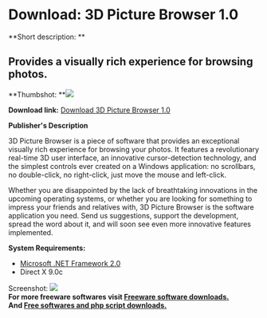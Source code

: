 # Download: 3D Picture Browser 1.0

**Short description: **

## Provides a visually rich experience for browsing photos.

  
**Thumbshot: **![](http://www.freewarefiles.com/screenshot/3dpicturebrwsr1_md.jpg)   
  
**Download link:** [Download 3D Picture Browser 1.0](http://freesoftwares.boysofts.com/3D-Picture-Browser_program_47316.html)  
  

**Publisher's Description**  
  

3D Picture Browser is a piece of software that provides an exceptional
visually rich experience for browsing your photos. It features a revolutionary
real-time 3D user interface, an innovative cursor-detection technology, and
the simplest controls ever created on a Windows application: no scrollbars, no
double-click, no right-click, just move the mouse and left-click.

Whether you are disappointed by the lack of breathtaking innovations in the
upcoming operating systems, or whether you are looking for something to
impress your friends and relatives with, 3D Picture Browser is the software
application you need. Send us suggestions, support the development, spread the
word about it, and will soon see even more innovative features implemented.

**System Requirements:**

  * [Microsoft .NET Framework 2.0](http://www.freewarefiles.com/Microsoft-NET-Framework-20-x86-Final_program_16026.html)
  * Direct X 9.0c 

  
  
Screenshot: ![](http://www.freewarefiles.com/screenshot/3dpicturebrwsr1.jpg)  
**For more freeware softwares visit [Freeware software downloads.](http://freesoftwares.boysofts.com/)**   
**And [Free softwares and php script downloads.](http://www.boysofts.com/)**

